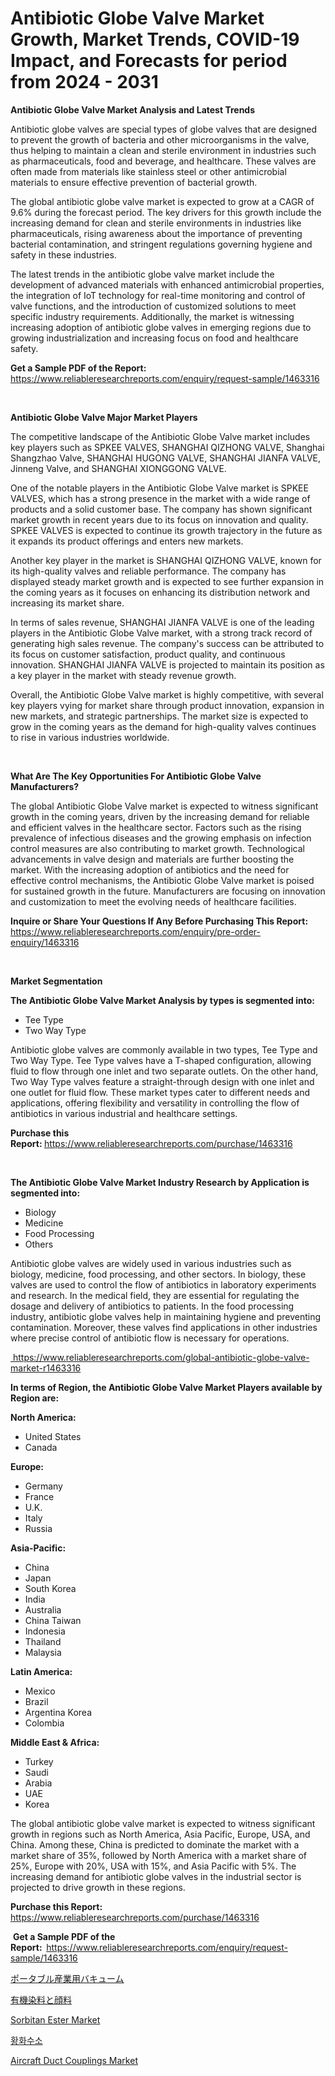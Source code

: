 <p><h1>Antibiotic Globe Valve Market Growth, Market Trends, COVID-19 Impact, and Forecasts for period from 2024 - 2031</h1></p><p><strong>Antibiotic Globe Valve Market Analysis and Latest Trends</strong></p>
<p><p>Antibiotic globe valves are special types of globe valves that are designed to prevent the growth of bacteria and other microorganisms in the valve, thus helping to maintain a clean and sterile environment in industries such as pharmaceuticals, food and beverage, and healthcare. These valves are often made from materials like stainless steel or other antimicrobial materials to ensure effective prevention of bacterial growth.</p><p>The global antibiotic globe valve market is expected to grow at a CAGR of 9.6% during the forecast period. The key drivers for this growth include the increasing demand for clean and sterile environments in industries like pharmaceuticals, rising awareness about the importance of preventing bacterial contamination, and stringent regulations governing hygiene and safety in these industries.</p><p>The latest trends in the antibiotic globe valve market include the development of advanced materials with enhanced antimicrobial properties, the integration of IoT technology for real-time monitoring and control of valve functions, and the introduction of customized solutions to meet specific industry requirements. Additionally, the market is witnessing increasing adoption of antibiotic globe valves in emerging regions due to growing industrialization and increasing focus on food and healthcare safety.</p></p>
<p><strong>Get a Sample PDF of the Report:&nbsp;</strong> <a href="https://www.reliableresearchreports.com/enquiry/request-sample/1463316">https://www.reliableresearchreports.com/enquiry/request-sample/1463316</a></p>
<p>&nbsp;</p>
<p><strong>Antibiotic Globe Valve Major Market Players</strong></p>
<p><p>The competitive landscape of the Antibiotic Globe Valve market includes key players such as SPKEE VALVES, SHANGHAI QIZHONG VALVE, Shanghai Shangzhao Valve, SHANGHAI HUGONG VALVE, SHANGHAI JIANFA VALVE, Jinneng Valve, and SHANGHAI XIONGGONG VALVE. </p><p>One of the notable players in the Antibiotic Globe Valve market is SPKEE VALVES, which has a strong presence in the market with a wide range of products and a solid customer base. The company has shown significant market growth in recent years due to its focus on innovation and quality. SPKEE VALVES is expected to continue its growth trajectory in the future as it expands its product offerings and enters new markets.</p><p>Another key player in the market is SHANGHAI QIZHONG VALVE, known for its high-quality valves and reliable performance. The company has displayed steady market growth and is expected to see further expansion in the coming years as it focuses on enhancing its distribution network and increasing its market share.</p><p>In terms of sales revenue, SHANGHAI JIANFA VALVE is one of the leading players in the Antibiotic Globe Valve market, with a strong track record of generating high sales revenue. The company's success can be attributed to its focus on customer satisfaction, product quality, and continuous innovation. SHANGHAI JIANFA VALVE is projected to maintain its position as a key player in the market with steady revenue growth.</p><p>Overall, the Antibiotic Globe Valve market is highly competitive, with several key players vying for market share through product innovation, expansion in new markets, and strategic partnerships. The market size is expected to grow in the coming years as the demand for high-quality valves continues to rise in various industries worldwide.</p></p>
<p>&nbsp;</p>
<p><strong>What Are The Key Opportunities For Antibiotic Globe Valve Manufacturers?</strong></p>
<p><p>The global Antibiotic Globe Valve market is expected to witness significant growth in the coming years, driven by the increasing demand for reliable and efficient valves in the healthcare sector. Factors such as the rising prevalence of infectious diseases and the growing emphasis on infection control measures are also contributing to market growth. Technological advancements in valve design and materials are further boosting the market. With the increasing adoption of antibiotics and the need for effective control mechanisms, the Antibiotic Globe Valve market is poised for sustained growth in the future. Manufacturers are focusing on innovation and customization to meet the evolving needs of healthcare facilities.</p></p>
<p><strong>Inquire or Share Your Questions If Any Before Purchasing This Report:</strong> <a href="https://www.reliableresearchreports.com/enquiry/pre-order-enquiry/1463316">https://www.reliableresearchreports.com/enquiry/pre-order-enquiry/1463316</a></p>
<p>&nbsp;</p>
<p><strong>Market Segmentation</strong></p>
<p><strong>The Antibiotic Globe Valve Market Analysis by types is segmented into:</strong></p>
<p><ul><li>Tee Type</li><li>Two Way Type</li></ul></p>
<p><p>Antibiotic globe valves are commonly available in two types, Tee Type and Two Way Type. Tee Type valves have a T-shaped configuration, allowing fluid to flow through one inlet and two separate outlets. On the other hand, Two Way Type valves feature a straight-through design with one inlet and one outlet for fluid flow. These market types cater to different needs and applications, offering flexibility and versatility in controlling the flow of antibiotics in various industrial and healthcare settings.</p></p>
<p><strong>Purchase this Report:&nbsp;</strong><a href="https://www.reliableresearchreports.com/purchase/1463316">https://www.reliableresearchreports.com/purchase/1463316</a></p>
<p>&nbsp;</p>
<p><strong>The Antibiotic Globe Valve Market Industry Research by Application is segmented into:</strong></p>
<p><ul><li>Biology</li><li>Medicine</li><li>Food Processing</li><li>Others</li></ul></p>
<p><p>Antibiotic globe valves are widely used in various industries such as biology, medicine, food processing, and other sectors. In biology, these valves are used to control the flow of antibiotics in laboratory experiments and research. In the medical field, they are essential for regulating the dosage and delivery of antibiotics to patients. In the food processing industry, antibiotic globe valves help in maintaining hygiene and preventing contamination. Moreover, these valves find applications in other industries where precise control of antibiotic flow is necessary for operations.</p></p>
<p><a href="https://www.reliableresearchreports.com/global-antibiotic-globe-valve-market-r1463316">&nbsp;https://www.reliableresearchreports.com/global-antibiotic-globe-valve-market-r1463316</a></p>
<p><strong>In terms of Region, the Antibiotic Globe Valve Market Players available by Region are:</strong></p>
<p>
    <p> <strong> North America: </strong>
        <ul>
            <li>United States</li>
            <li>Canada</li>
        </ul>
        </p> 
    <p> <strong> Europe: </strong>
        <ul>
            <li>Germany</li>
            <li>France</li>
            <li>U.K.</li>
            <li>Italy</li>
            <li>Russia</li>
        </ul>
        </p> 
    <p> <strong> Asia-Pacific: </strong>
        <ul>
            <li>China</li>
            <li>Japan</li>
            <li>South Korea</li>
            <li>India</li>
            <li>Australia</li>
            <li>China Taiwan</li>
            <li>Indonesia</li>
            <li>Thailand</li>
            <li>Malaysia</li>
        </ul>
        </p> 
    <p> <strong> Latin America: </strong>
        <ul>
            <li>Mexico</li>
            <li>Brazil</li>
            <li>Argentina Korea</li>
            <li>Colombia</li>
        </ul>
        </p> 
    <p> <strong> Middle East & Africa: </strong>
        <ul>
            <li>Turkey</li>
            <li>Saudi</li>
            <li>Arabia</li>
            <li>UAE</li>
            <li>Korea</li>
        </ul>
    </p>
    </p>
<p><p>The global antibiotic globe valve market is expected to witness significant growth in regions such as North America, Asia Pacific, Europe, USA, and China. Among these, China is predicted to dominate the market with a market share of 35%, followed by North America with a market share of 25%, Europe with 20%, USA with 15%, and Asia Pacific with 5%. The increasing demand for antibiotic globe valves in the industrial sector is projected to drive growth in these regions.</p></p>
<p><strong>Purchase this Report: </strong><a href="https://www.reliableresearchreports.com/purchase/1463316">https://www.reliableresearchreports.com/purchase/1463316</a></p>
<p>&nbsp;<strong>Get a Sample PDF of the Report:&nbsp;&nbsp;</strong><a href="https://www.reliableresearchreports.com/enquiry/request-sample/1463316">https://www.reliableresearchreports.com/enquiry/request-sample/1463316</a></p>
<p><strong></strong></p>
<p><p><a href="https://medium.com/@diegoskiles2023/%E3%83%9D%E3%83%BC%E3%82%BF%E3%83%96%E3%83%AB%E7%94%A3%E6%A5%AD%E7%94%A8%E6%8E%83%E9%99%A4%E6%A9%9F%E5%B8%82%E5%A0%B4%E3%81%AE%E3%83%88%E3%83%AC%E3%83%B3%E3%83%89%E3%81%A8%E5%B8%82%E5%A0%B4%E5%88%86%E6%9E%90%E3%81%AF-2024%E5%B9%B4%E3%81%8B%E3%82%892031%E5%B9%B4%E3%81%BE%E3%81%A7%E3%81%AE%E6%9C%9F%E9%96%93%E3%81%AB%E4%BA%88%E6%B8%AC%E3%81%95%E3%82%8C%E3%81%A6%E3%81%84%E3%81%BE%E3%81%99-155854b9297a">ポータブル産業用バキューム</a></p><p><a href="https://github.com/vlcostes/Market-Research-Report-List-1/blob/main/636297541372.md">有機染料と顔料</a></p><p><a href="https://issuu.com/reportprime-2/docs/sorbitan-ester-market-size-2030.pptx">Sorbitan Ester Market</a></p><p><a href="https://github.com/giancarlo642004/Market-Research-Report-List-1/blob/main/739978138366.md">황화수소</a></p><p><a href="https://github.com/okotobwrhuteie/Market-Research-Report-List-2/blob/main/aircraft-duct-couplings-market.md">Aircraft Duct Couplings Market</a></p></p>